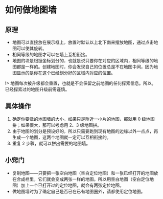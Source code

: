 <!-- community/creation/tutorialMapWall -->

# 如何做地图墙

## 原理
- 地图可以直接放在展示框上，放置时默认以上北下南来摆放地图，通过点击地图可以使其旋转。
- 相同等级的地图才可以在墙上互相衔接。
- 地图的块是根据坐标划分的，也就是说只要你在对应的区域内，相同等级的地图都是一样的。创建地图时，你会发现自己的位置总是不在地图中间，因为地图显示的是你在这个已经划分好的区域内对应的位置。

!> 地图每次被升级都会重置，也就是不会保留之前地图的任何探索信息。所以，已经探索过的地图升级前需谨慎。

## 具体操作 
1. 确定你要做的地图墙的大小，如果只是附近一小片的地图，那就用 0 级地图拼；如果很大，那可以考虑用 2、3 级地图拼。
2. 由于地图的划分是预设好的，所以只需要跑到现有地图的边缘以外一点点，再生成一个地图，这两个地图就一定可以互相衔接的。
3. 重复 2 步骤，就可以拼出需要的地图墙。

## 小窍门
- 复制地图——只要把一张空白地图（空白定位地图）和一张已经打开的地图放在合成栏里，它们就会变成两张一样的地图。所以用空白地图（空白定位地图）加上一个已打开过的定位地图，就会有两张定位地图。
- 做地图墙时为了确定自己是否已在已有地图圈外，请都使用定位地图。
